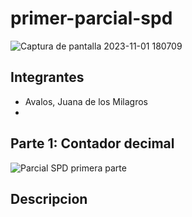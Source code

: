 # primer-parcial-spd
![Captura de pantalla 2023-11-01 180709](https://github.com/Milagros-avalos/primer-parcial-spd/assets/93937678/16a0e228-c27e-49cd-b114-fc275222b4c6)

## Integrantes
- Avalos, Juana de los Milagros
- 

## Parte 1: Contador decimal
![Parcial SPD primera parte](https://github.com/Milagros-avalos/primer-parcial-spd/assets/93937678/a6d96c7d-f5a0-4d2f-b331-29c5b9f35a37)

## Descripcion 

